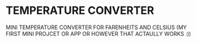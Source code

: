 # TEMPERATURE CONVERTER
MINI TEMPERATURE CONVERTER FOR FARENHEITS AND CELSIUS (MY FIRST MINI PROJCET OR APP OR HOWEVER THAT ACTAULLY WORKS :))
